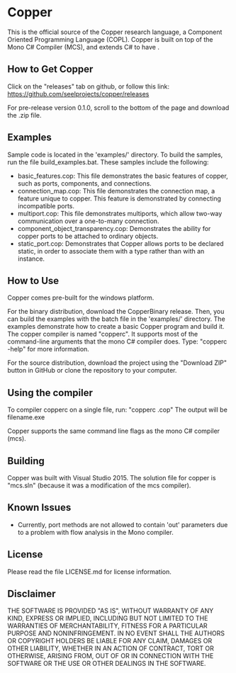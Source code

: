 # Copper
This is the official source of the Copper research language, 
a Component Oriented Programming Language (COPL). Copper is 
built on top of the Mono C# Compiler (MCS), and extends C# 
to have .

## How to Get Copper
Click on the "releases" tab on github, or follow this link:
https://github.com/seelprojects/copper/releases

For pre-release version 0.1.0, scroll to the bottom of the page 
and download the .zip file.

## Examples
Sample code is located in the 'examples/' directory. To build 
the samples, run the file build_examples.bat. These samples 
include the following:
*	basic_features.cop: This file demonstrates the basic features of 
	copper, such as ports, components, and connections.
*	connection_map.cop: This file demonstrates the connection map,
	a feature unique to copper. This feature is demonstrated by 
	connecting incompatible ports.
*	multiport.cop: This file demonstrates multiports, which 
	allow two-way communication over a one-to-many connection.
*	component_object_transparency.cop: Demonstrates the ability
	for copper ports to be attached to ordinary objects.
*	static_port.cop: Demonstrates that Copper allows ports to 
	be declared static, in order to associate them with a type 
	rather than with an instance.

## How to Use
Copper comes pre-built for the windows platform. 

For the binary distribution, download the CopperBinary 
release. Then, you can build the 
examples with the batch file in the 'examples/' directory. The 
examples demonstrate how to create a basic Copper program and build 
it. The copper compiler is named "copperc". It supports most of 
the command-line arguments that the mono C# compiler does. Type:
"copperc -help" for more information.

For the source distribution,  download the project
using the "Download ZIP" button in GitHub or clone the repository
to your computer. 

## Using the compiler 
To compiler copperc on a single file, run:
"copperc <filename>.cop"
The output will be filename.exe

Copper supports the same command line flags as the mono C# compiler 
(mcs).

## Building
Copper was built with Visual Studio 2015. The solution file for copper 
is "mcs.sln" (because it was a modification of the mcs compiler). 

## Known Issues
*	Currently, port methods are not allowed to contain 'out' parameters
	due to a problem with flow analysis in the Mono compiler.

## License
Please read the file LICENSE.md for license information.

## Disclaimer
THE SOFTWARE IS PROVIDED "AS IS", WITHOUT WARRANTY OF ANY KIND, 
EXPRESS OR IMPLIED, INCLUDING BUT NOT LIMITED TO THE WARRANTIES 
OF MERCHANTABILITY, FITNESS FOR A PARTICULAR PURPOSE AND 
NONINFRINGEMENT. IN NO EVENT SHALL THE AUTHORS OR COPYRIGHT 
HOLDERS BE LIABLE FOR ANY CLAIM, DAMAGES OR OTHER LIABILITY, 
WHETHER IN AN ACTION OF CONTRACT, TORT OR OTHERWISE, ARISING FROM, 
OUT OF OR IN CONNECTION WITH THE SOFTWARE OR THE USE OR OTHER 
DEALINGS IN THE SOFTWARE.